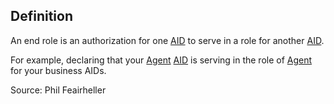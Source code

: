 ## Definition
An end role is an authorization for one [AID](AID) to serve in a role for another [AID](AID).  

For example, declaring that your [Agent](agent) [AID](AID) is serving in the role of [Agent](agent) for your business AIDs.

Source: Phil Feairheller